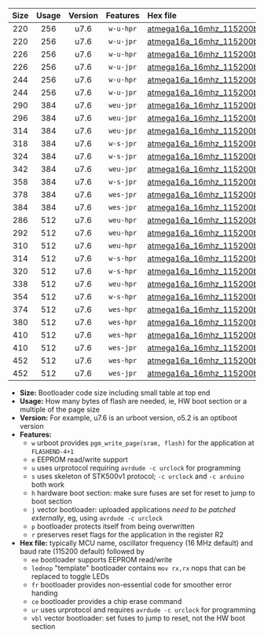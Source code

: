 |Size|Usage|Version|Features|Hex file|
|:-:|:-:|:-:|:-:|:--|
|220|256|u7.6|`w-u-hpr`|[atmega16a_16mhz_115200bps_ur.hex](https://raw.githubusercontent.com/stefanrueger/urboot/main/bootloaders/atmega16a/fcpu_16mhz/115200_bps/atmega16a_16mhz_115200bps_ur.hex)|
|220|256|u7.6|`w-u-jpr`|[atmega16a_16mhz_115200bps_ur_vbl.hex](https://raw.githubusercontent.com/stefanrueger/urboot/main/bootloaders/atmega16a/fcpu_16mhz/115200_bps/atmega16a_16mhz_115200bps_ur_vbl.hex)|
|226|256|u7.6|`w-u-hpr`|[atmega16a_16mhz_115200bps_lednop_ur.hex](https://raw.githubusercontent.com/stefanrueger/urboot/main/bootloaders/atmega16a/fcpu_16mhz/115200_bps/atmega16a_16mhz_115200bps_lednop_ur.hex)|
|226|256|u7.6|`w-u-jpr`|[atmega16a_16mhz_115200bps_lednop_ur_vbl.hex](https://raw.githubusercontent.com/stefanrueger/urboot/main/bootloaders/atmega16a/fcpu_16mhz/115200_bps/atmega16a_16mhz_115200bps_lednop_ur_vbl.hex)|
|244|256|u7.6|`w-u-hpr`|[atmega16a_16mhz_115200bps_lednop_fr_ur.hex](https://raw.githubusercontent.com/stefanrueger/urboot/main/bootloaders/atmega16a/fcpu_16mhz/115200_bps/atmega16a_16mhz_115200bps_lednop_fr_ur.hex)|
|244|256|u7.6|`w-u-jpr`|[atmega16a_16mhz_115200bps_lednop_fr_ur_vbl.hex](https://raw.githubusercontent.com/stefanrueger/urboot/main/bootloaders/atmega16a/fcpu_16mhz/115200_bps/atmega16a_16mhz_115200bps_lednop_fr_ur_vbl.hex)|
|290|384|u7.6|`weu-jpr`|[atmega16a_16mhz_115200bps_ee_ur_vbl.hex](https://raw.githubusercontent.com/stefanrueger/urboot/main/bootloaders/atmega16a/fcpu_16mhz/115200_bps/atmega16a_16mhz_115200bps_ee_ur_vbl.hex)|
|296|384|u7.6|`weu-jpr`|[atmega16a_16mhz_115200bps_ee_lednop_ur_vbl.hex](https://raw.githubusercontent.com/stefanrueger/urboot/main/bootloaders/atmega16a/fcpu_16mhz/115200_bps/atmega16a_16mhz_115200bps_ee_lednop_ur_vbl.hex)|
|314|384|u7.6|`weu-jpr`|[atmega16a_16mhz_115200bps_ee_lednop_fr_ur_vbl.hex](https://raw.githubusercontent.com/stefanrueger/urboot/main/bootloaders/atmega16a/fcpu_16mhz/115200_bps/atmega16a_16mhz_115200bps_ee_lednop_fr_ur_vbl.hex)|
|318|384|u7.6|`w-s-jpr`|[atmega16a_16mhz_115200bps_vbl.hex](https://raw.githubusercontent.com/stefanrueger/urboot/main/bootloaders/atmega16a/fcpu_16mhz/115200_bps/atmega16a_16mhz_115200bps_vbl.hex)|
|324|384|u7.6|`w-s-jpr`|[atmega16a_16mhz_115200bps_lednop_vbl.hex](https://raw.githubusercontent.com/stefanrueger/urboot/main/bootloaders/atmega16a/fcpu_16mhz/115200_bps/atmega16a_16mhz_115200bps_lednop_vbl.hex)|
|342|384|u7.6|`weu-jpr`|[atmega16a_16mhz_115200bps_ee_lednop_fr_ce_ur_vbl.hex](https://raw.githubusercontent.com/stefanrueger/urboot/main/bootloaders/atmega16a/fcpu_16mhz/115200_bps/atmega16a_16mhz_115200bps_ee_lednop_fr_ce_ur_vbl.hex)|
|358|384|u7.6|`w-s-jpr`|[atmega16a_16mhz_115200bps_lednop_fr_vbl.hex](https://raw.githubusercontent.com/stefanrueger/urboot/main/bootloaders/atmega16a/fcpu_16mhz/115200_bps/atmega16a_16mhz_115200bps_lednop_fr_vbl.hex)|
|378|384|u7.6|`wes-jpr`|[atmega16a_16mhz_115200bps_ee_vbl.hex](https://raw.githubusercontent.com/stefanrueger/urboot/main/bootloaders/atmega16a/fcpu_16mhz/115200_bps/atmega16a_16mhz_115200bps_ee_vbl.hex)|
|384|384|u7.6|`wes-jpr`|[atmega16a_16mhz_115200bps_ee_lednop_vbl.hex](https://raw.githubusercontent.com/stefanrueger/urboot/main/bootloaders/atmega16a/fcpu_16mhz/115200_bps/atmega16a_16mhz_115200bps_ee_lednop_vbl.hex)|
|286|512|u7.6|`weu-hpr`|[atmega16a_16mhz_115200bps_ee_ur.hex](https://raw.githubusercontent.com/stefanrueger/urboot/main/bootloaders/atmega16a/fcpu_16mhz/115200_bps/atmega16a_16mhz_115200bps_ee_ur.hex)|
|292|512|u7.6|`weu-hpr`|[atmega16a_16mhz_115200bps_ee_lednop_ur.hex](https://raw.githubusercontent.com/stefanrueger/urboot/main/bootloaders/atmega16a/fcpu_16mhz/115200_bps/atmega16a_16mhz_115200bps_ee_lednop_ur.hex)|
|310|512|u7.6|`weu-hpr`|[atmega16a_16mhz_115200bps_ee_lednop_fr_ur.hex](https://raw.githubusercontent.com/stefanrueger/urboot/main/bootloaders/atmega16a/fcpu_16mhz/115200_bps/atmega16a_16mhz_115200bps_ee_lednop_fr_ur.hex)|
|314|512|u7.6|`w-s-hpr`|[atmega16a_16mhz_115200bps.hex](https://raw.githubusercontent.com/stefanrueger/urboot/main/bootloaders/atmega16a/fcpu_16mhz/115200_bps/atmega16a_16mhz_115200bps.hex)|
|320|512|u7.6|`w-s-hpr`|[atmega16a_16mhz_115200bps_lednop.hex](https://raw.githubusercontent.com/stefanrueger/urboot/main/bootloaders/atmega16a/fcpu_16mhz/115200_bps/atmega16a_16mhz_115200bps_lednop.hex)|
|338|512|u7.6|`weu-hpr`|[atmega16a_16mhz_115200bps_ee_lednop_fr_ce_ur.hex](https://raw.githubusercontent.com/stefanrueger/urboot/main/bootloaders/atmega16a/fcpu_16mhz/115200_bps/atmega16a_16mhz_115200bps_ee_lednop_fr_ce_ur.hex)|
|354|512|u7.6|`w-s-hpr`|[atmega16a_16mhz_115200bps_lednop_fr.hex](https://raw.githubusercontent.com/stefanrueger/urboot/main/bootloaders/atmega16a/fcpu_16mhz/115200_bps/atmega16a_16mhz_115200bps_lednop_fr.hex)|
|374|512|u7.6|`wes-hpr`|[atmega16a_16mhz_115200bps_ee.hex](https://raw.githubusercontent.com/stefanrueger/urboot/main/bootloaders/atmega16a/fcpu_16mhz/115200_bps/atmega16a_16mhz_115200bps_ee.hex)|
|380|512|u7.6|`wes-hpr`|[atmega16a_16mhz_115200bps_ee_lednop.hex](https://raw.githubusercontent.com/stefanrueger/urboot/main/bootloaders/atmega16a/fcpu_16mhz/115200_bps/atmega16a_16mhz_115200bps_ee_lednop.hex)|
|410|512|u7.6|`wes-hpr`|[atmega16a_16mhz_115200bps_ee_lednop_fr.hex](https://raw.githubusercontent.com/stefanrueger/urboot/main/bootloaders/atmega16a/fcpu_16mhz/115200_bps/atmega16a_16mhz_115200bps_ee_lednop_fr.hex)|
|410|512|u7.6|`wes-jpr`|[atmega16a_16mhz_115200bps_ee_lednop_fr_vbl.hex](https://raw.githubusercontent.com/stefanrueger/urboot/main/bootloaders/atmega16a/fcpu_16mhz/115200_bps/atmega16a_16mhz_115200bps_ee_lednop_fr_vbl.hex)|
|452|512|u7.6|`wes-hpr`|[atmega16a_16mhz_115200bps_ee_lednop_fr_ce.hex](https://raw.githubusercontent.com/stefanrueger/urboot/main/bootloaders/atmega16a/fcpu_16mhz/115200_bps/atmega16a_16mhz_115200bps_ee_lednop_fr_ce.hex)|
|452|512|u7.6|`wes-jpr`|[atmega16a_16mhz_115200bps_ee_lednop_fr_ce_vbl.hex](https://raw.githubusercontent.com/stefanrueger/urboot/main/bootloaders/atmega16a/fcpu_16mhz/115200_bps/atmega16a_16mhz_115200bps_ee_lednop_fr_ce_vbl.hex)|

- **Size:** Bootloader code size including small table at top end
- **Usage:** How many bytes of flash are needed, ie, HW boot section or a multiple of the page size
- **Version:** For example, u7.6 is an urboot version, o5.2 is an optiboot version
- **Features:**
  + `w` urboot provides `pgm_write_page(sram, flash)` for the application at `FLASHEND-4+1`
  + `e` EEPROM read/write support
  + `u` uses urprotocol requiring `avrdude -c urclock` for programming
  + `s` uses skeleton of STK500v1 protocol; `-c urclock` and `-c arduino` both work
  + `h` hardware boot section: make sure fuses are set for reset to jump to boot section
  + `j` vector bootloader: uploaded applications *need to be patched externally*, eg, using `avrdude -c urclock`
  + `p` bootloader protects itself from being overwritten
  + `r` preserves reset flags for the application in the register R2
- **Hex file:** typically MCU name, oscillator frequency (16 MHz default) and baud rate (115200 default) followed by
  + `ee` bootloader supports EEPROM read/write
  + `lednop` "template" bootloader contains `mov rx,rx` nops that can be replaced to toggle LEDs
  + `fr` bootloader provides non-essential code for smoother error handing
  + `ce` bootloader provides a chip erase command
  + `ur` uses urprotocol and requires `avrdude -c urclock` for programming
  + `vbl` vector bootloader: set fuses to jump to reset, not the HW boot section
